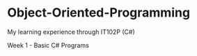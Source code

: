 # Object-Oriented-Programming
My learning experience through IT102P (C#)

Week 1 - Basic C# Programs
